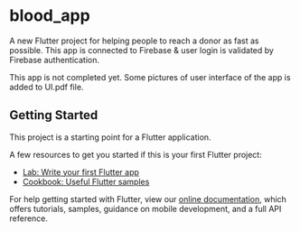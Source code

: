 # blood_app

A new Flutter project for helping people to reach a donor as fast as possible. This app is connected to Firebase & user login is validated by Firebase authentication.

This app is not completed yet. Some pictures of user interface of the app is added to UI.pdf file.

## Getting Started

This project is a starting point for a Flutter application.

A few resources to get you started if this is your first Flutter project:

- [Lab: Write your first Flutter app](https://flutter.dev/docs/get-started/codelab)
- [Cookbook: Useful Flutter samples](https://flutter.dev/docs/cookbook)

For help getting started with Flutter, view our
[online documentation](https://flutter.dev/docs), which offers tutorials,
samples, guidance on mobile development, and a full API reference.
